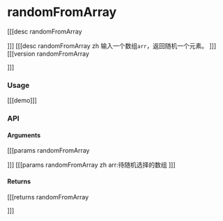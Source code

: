 # randomFromArray
[[[desc randomFromArray

]]]
[[[desc randomFromArray zh
输入一个数组`arr`，返回随机一个元素。
]]]
[[[version randomFromArray
  
]]]
### Usage

[[[demo]]]


### API

#### Arguments
[[[params randomFromArray

]]]
[[[params randomFromArray zh
arr:待随机选择的数组
]]]
#### Returns
[[[returns randomFromArray

]]]